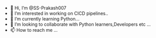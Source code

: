 - 👋 Hi, I’m @SS-Prakash007
- 👀 I’m interested in working on CICD pipelines..
- 🌱 I’m currently learning Python...
- 💞️ I’m looking to collaborate with Python learners,Developers etc ...
- 📫 How to reach me ...

<!---
SS-Prakash007/SS-Prakash007 is a ✨ special ✨ repository because its `README.md` (this file) appears on your GitHub profile.
You can click the Preview link to take a look at your changes.
--->

